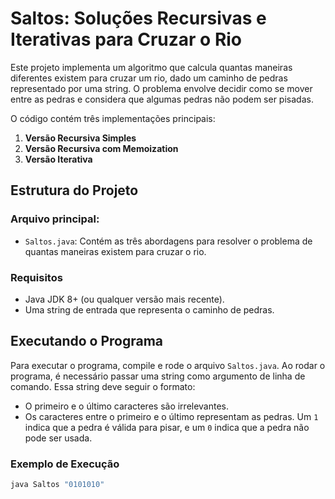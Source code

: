 # Saltos: Soluções Recursivas e Iterativas para Cruzar o Rio

Este projeto implementa um algoritmo que calcula quantas maneiras diferentes existem para cruzar um rio, dado um caminho de pedras representado por uma string. O problema envolve decidir como se mover entre as pedras e considera que algumas pedras não podem ser pisadas.

O código contém três implementações principais:
1. **Versão Recursiva Simples**
2. **Versão Recursiva com Memoization**
3. **Versão Iterativa**

## Estrutura do Projeto

### Arquivo principal:
- `Saltos.java`: Contém as três abordagens para resolver o problema de quantas maneiras existem para cruzar o rio.

### Requisitos
- Java JDK 8+ (ou qualquer versão mais recente).
- Uma string de entrada que representa o caminho de pedras.

## Executando o Programa

Para executar o programa, compile e rode o arquivo `Saltos.java`. Ao rodar o programa, é necessário passar uma string como argumento de linha de comando. Essa string deve seguir o formato:

- O primeiro e o último caracteres são irrelevantes.
- Os caracteres entre o primeiro e o último representam as pedras. Um `1` indica que a pedra é válida para pisar, e um `0` indica que a pedra não pode ser usada.

### Exemplo de Execução

```bash
java Saltos "0101010"

